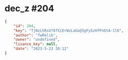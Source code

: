 
# dec_z #204
                
```JSON
{
    "id": 204,
    "key": "TjNzLhRsU?8fXiErWzLaGo@3gFyGzHfPnDtA-1lK",
    "author": "fwRelik",
    "owner": "undefined",
    "lisance_key": null,
    "date": "2023-5-23 20:12"
}
```
    